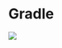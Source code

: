 # Gradle
[![](https://jitpack.io/v/zj565061763/eosrpc.svg)](https://jitpack.io/#zj565061763/eosrpc)
